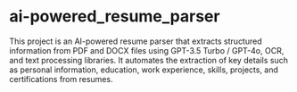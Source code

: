 # ai-powered_resume_parser
This project is an AI-powered resume parser that extracts structured information from PDF and DOCX files using GPT-3.5 Turbo / GPT-4o, OCR, and text processing libraries. It automates the extraction of key details such as personal information, education, work experience, skills, projects, and certifications from resumes.
